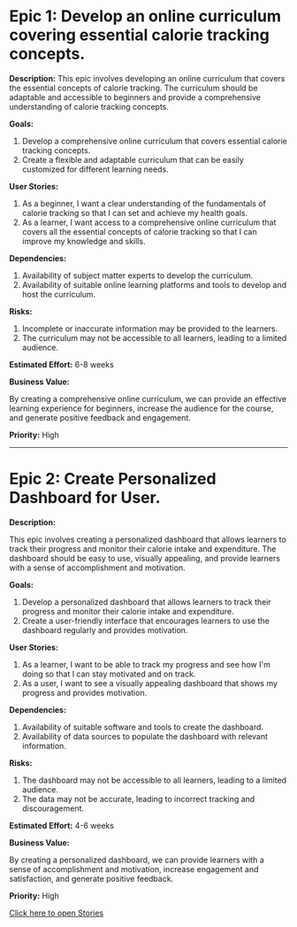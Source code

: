 # Epic 1: Develop an online curriculum covering essential calorie tracking concepts.

**Description:** This epic involves developing an online curriculum that covers the essential concepts of calorie tracking. The curriculum should be adaptable and accessible to beginners and provide a comprehensive understanding of calorie tracking concepts.

**Goals:**

1. Develop a comprehensive online curriculum that covers essential calorie tracking concepts.
2. Create a flexible and adaptable curriculum that can be easily customized for different learning needs.

**User Stories:**

1. As a beginner, I want a clear understanding of the fundamentals of calorie tracking so that I can set and achieve my health goals.
2. As a learner, I want access to a comprehensive online curriculum that covers all the essential concepts of calorie tracking so that I can improve my knowledge and skills.

**Dependencies:**

1. Availability of subject matter experts to develop the curriculum.
2. Availability of suitable online learning platforms and tools to develop and host the curriculum.

**Risks:**

1. Incomplete or inaccurate information may be provided to the learners.
2. The curriculum may not be accessible to all learners, leading to a limited audience.

**Estimated Effort:** 6-8 weeks

**Business Value:** 

By creating a comprehensive online curriculum, we can provide an effective learning experience for beginners, increase the audience for the course, and generate positive feedback and engagement.

**Priority:** High

---

# Epic 2: Create Personalized Dashboard for User. 

**Description:** 

This epic involves creating a personalized dashboard that allows learners to track their progress and monitor their calorie intake and expenditure. The dashboard should be easy to use, visually appealing, and provide learners with a sense of accomplishment and motivation.

**Goals:**

1. Develop a personalized dashboard that allows learners to track their progress and monitor their calorie intake and expenditure.
2. Create a user-friendly interface that encourages learners to use the dashboard regularly and provides motivation.

**User Stories:**

1. As a learner, I want to be able to track my progress and see how I'm doing so that I can stay motivated and on track.
2. As a user, I want to see a visually appealing dashboard that shows my progress and provides motivation.

**Dependencies:**

1. Availability of suitable software and tools to create the dashboard.
2. Availability of data sources to populate the dashboard with relevant information.

**Risks:**

1. The dashboard may not be accessible to all learners, leading to a limited audience.
2. The data may not be accurate, leading to incorrect tracking and discouragement.

**Estimated Effort:** 4-6 weeks

**Business Value:** 

By creating a personalized dashboard, we can provide learners with a sense of accomplishment and motivation, increase engagement and satisfaction, and generate positive feedback.

**Priority:** High


[Click here to open Stories](documentation/templates/theme/initiatives/epics/stories/story_template.md)
